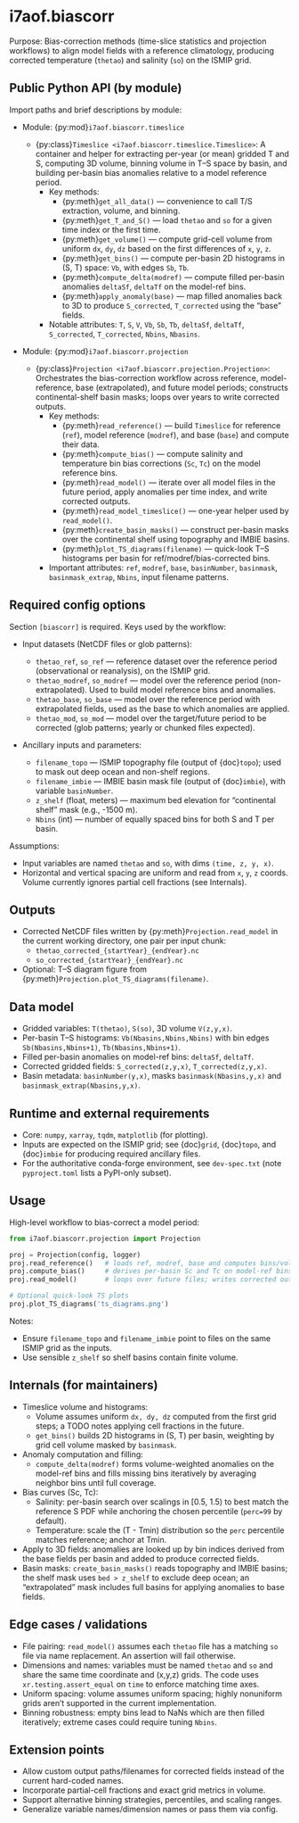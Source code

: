 # i7aof.biascorr

Purpose: Bias-correction methods (time-slice statistics and projection
workflows) to align model fields with a reference climatology, producing
corrected temperature (`thetao`) and salinity (`so`) on the ISMIP grid.

## Public Python API (by module)

Import paths and brief descriptions by module:

- Module: {py:mod}`i7aof.biascorr.timeslice`
  - {py:class}`Timeslice <i7aof.biascorr.timeslice.Timeslice>`: A container
    and helper for extracting per-year (or mean) gridded T and S, computing
    3D volume, binning volume in T–S space by basin, and building per-basin
    bias anomalies relative to a model reference period.
    - Key methods:
      - {py:meth}`get_all_data()` — convenience to call T/S extraction,
        volume, and binning.
      - {py:meth}`get_T_and_S()` — load `thetao` and `so` for a given time index
        or the first time.
      - {py:meth}`get_volume()` — compute grid-cell volume from uniform `dx`,
        `dy`, `dz` based on the first differences of `x`, `y`, `z`.
      - {py:meth}`get_bins()` — compute per-basin 2D histograms in (S, T)
        space: `Vb`, with edges `Sb`, `Tb`.
      - {py:meth}`compute_delta(modref)` — compute filled per-basin anomalies
        `deltaSf`, `deltaTf` on the model-ref bins.
      - {py:meth}`apply_anomaly(base)` — map filled anomalies back to 3D to
        produce `S_corrected`, `T_corrected` using the “base” fields.
    - Notable attributes: `T`, `S`, `V`, `Vb`, `Sb`, `Tb`, `deltaSf`,
      `deltaTf`, `S_corrected`, `T_corrected`, `Nbins`, `Nbasins`.

- Module: {py:mod}`i7aof.biascorr.projection`
  - {py:class}`Projection <i7aof.biascorr.projection.Projection>`: Orchestrates
    the bias-correction workflow across reference, model-reference, base
    (extrapolated), and future model periods; constructs continental-shelf
    basin masks; loops over years to write corrected outputs.
    - Key methods:
      - {py:meth}`read_reference()` — build `Timeslice` for reference (`ref`),
        model reference (`modref`), and base (`base`) and compute their data.
      - {py:meth}`compute_bias()` — compute salinity and temperature bin bias
        corrections (`Sc`, `Tc`) on the model reference bins.
      - {py:meth}`read_model()` — iterate over all model files in the future
        period, apply anomalies per time index, and write corrected outputs.
      - {py:meth}`read_model_timeslice()` — one-year helper used by
        `read_model()`.
      - {py:meth}`create_basin_masks()` — construct per-basin masks over the
        continental shelf using topography and IMBIE basins.
      - {py:meth}`plot_TS_diagrams(filename)` — quick-look T–S histograms per
        basin for ref/modref/bias-corrected bins.
    - Important attributes: `ref`, `modref`, `base`, `basinNumber`,
      `basinmask`, `basinmask_extrap`, `Nbins`, input filename patterns.

## Required config options

Section `[biascorr]` is required. Keys used by the workflow:

- Input datasets (NetCDF files or glob patterns):
  - `thetao_ref`, `so_ref` — reference dataset over the reference period
    (observational or reanalysis), on the ISMIP grid.
  - `thetao_modref`, `so_modref` — model over the reference period (non-
    extrapolated). Used to build model reference bins and anomalies.
  - `thetao_base`, `so_base` — model over the reference period with
    extrapolated fields, used as the base to which anomalies are applied.
  - `thetao_mod`, `so_mod` — model over the target/future period to be
    corrected (glob patterns; yearly or chunked files expected).

- Ancillary inputs and parameters:
  - `filename_topo` — ISMIP topography file (output of {doc}`topo`); used to
    mask out deep ocean and non-shelf regions.
  - `filename_imbie` — IMBIE basin mask file (output of {doc}`imbie`), with
    variable `basinNumber`.
  - `z_shelf` (float, meters) — maximum bed elevation for “continental shelf”
    mask (e.g., -1500 m).
  - `Nbins` (int) — number of equally spaced bins for both S and T per basin.

Assumptions:

- Input variables are named `thetao` and `so`, with dims `(time, z, y, x)`.
- Horizontal and vertical spacing are uniform and read from `x`, `y`, `z`
  coords. Volume currently ignores partial cell fractions (see Internals).

## Outputs

- Corrected NetCDF files written by {py:meth}`Projection.read_model` in the
  current working directory, one pair per input chunk:
  - `thetao_corrected_{startYear}_{endYear}.nc`
  - `so_corrected_{startYear}_{endYear}.nc`
- Optional: T–S diagram figure from
  {py:meth}`Projection.plot_TS_diagrams(filename)`.

## Data model

- Gridded variables: `T(thetao)`, `S(so)`, 3D volume `V(z,y,x)`.
- Per-basin T–S histograms: `Vb(Nbasins,Nbins,Nbins)` with bin edges
  `Sb(Nbasins,Nbins+1)`, `Tb(Nbasins,Nbins+1)`.
- Filled per-basin anomalies on model-ref bins: `deltaSf`, `deltaTf`.
- Corrected gridded fields: `S_corrected(z,y,x)`, `T_corrected(z,y,x)`.
- Basin metadata: `basinNumber(y,x)`, masks `basinmask(Nbasins,y,x)` and
  `basinmask_extrap(Nbasins,y,x)`.

## Runtime and external requirements

- Core: `numpy`, `xarray`, `tqdm`, `matplotlib` (for plotting).
- Inputs are expected on the ISMIP grid; see {doc}`grid`, {doc}`topo`, and
  {doc}`imbie` for producing required ancillary files.
- For the authoritative conda-forge environment, see `dev-spec.txt` (note
  `pyproject.toml` lists a PyPI-only subset).

## Usage

High-level workflow to bias-correct a model period:

```python
from i7aof.biascorr.projection import Projection

proj = Projection(config, logger)
proj.read_reference()   # loads ref, modref, base and computes bins/volumes
proj.compute_bias()     # derives per-basin Sc and Tc on model-ref bins
proj.read_model()       # loops over future files; writes corrected outputs

# Optional quick-look TS plots
proj.plot_TS_diagrams('ts_diagrams.png')
```

Notes:

- Ensure `filename_topo` and `filename_imbie` point to files on the same
  ISMIP grid as the inputs.
- Use sensible `z_shelf` so shelf basins contain finite volume.

## Internals (for maintainers)

- Timeslice volume and histograms:
  - Volume assumes uniform `dx, dy, dz` computed from the first grid steps; a
    TODO notes applying cell fractions in the future.
  - `get_bins()` builds 2D histograms in (S, T) per basin, weighting by grid
    cell volume masked by `basinmask`.
- Anomaly computation and filling:
  - `compute_delta(modref)` forms volume-weighted anomalies on the model-ref
    bins and fills missing bins iteratively by averaging neighbor bins until
    full coverage.
- Bias curves (Sc, Tc):
  - Salinity: per-basin search over scalings in [0.5, 1.5) to best match the
    reference S PDF while anchoring the chosen percentile (`perc=99` by
    default).
  - Temperature: scale the (T - Tmin) distribution so the `perc` percentile
    matches reference; anchor at Tmin.
- Apply to 3D fields: anomalies are looked up by bin indices derived from the
  base fields per basin and added to produce corrected fields.
- Basin masks: `create_basin_masks()` reads topography and IMBIE basins; the
  shelf mask uses `bed > z_shelf` to exclude deep ocean; an “extrapolated” mask
  includes full basins for applying anomalies to base fields.

## Edge cases / validations

- File pairing: `read_model()` assumes each `thetao` file has a matching `so`
  file via name replacement. An assertion will fail otherwise.
- Dimensions and names: variables must be named `thetao` and `so` and share the
  same time coordinate and (x,y,z) grids. The code uses `xr.testing.assert_equal`
  on `time` to enforce matching time axes.
- Uniform spacing: volume assumes uniform spacing; highly nonuniform grids
  aren’t supported in the current implementation.
- Binning robustness: empty bins lead to NaNs which are then filled
  iteratively; extreme cases could require tuning `Nbins`.

## Extension points

- Allow custom output paths/filenames for corrected fields instead of the
  current hard-coded names.
- Incorporate partial-cell fractions and exact grid metrics in volume.
- Support alternative binning strategies, percentiles, and scaling ranges.
- Generalize variable names/dimension names or pass them via config.
